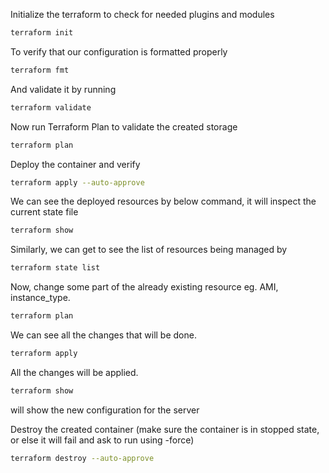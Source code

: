 Initialize the terraform to check for needed plugins and modules
```sh
terraform init
```
To verify that our configuration is formatted properly
```sh
terraform fmt
```

And validate it by running
```sh
terraform validate
```

Now run Terraform Plan to validate the created storage
```sh
terraform plan
```

Deploy the container and verify
```sh
terraform apply --auto-approve
```

We can see the deployed resources by below command, it will inspect the current state file
```sh
terraform show
```
Similarly, we can get to see the list of resources being managed by
```sh
terraform state list
```

Now, change some part of the already existing resource eg. AMI, instance_type.
```sh
terraform plan
```
We can see all the changes that will be done.

```sh
terraform apply
```
All the changes will be applied.
```sh
terraform show
```
will show the new configuration for the server


Destroy the created container (make sure the container is in stopped state, or else it will fail and ask to run using -force)
```sh
terraform destroy --auto-approve
```
